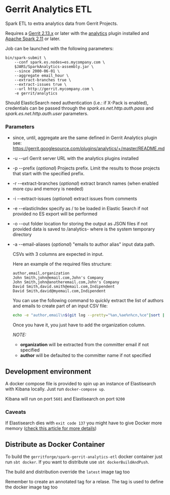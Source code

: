 # Gerrit Analytics ETL
Spark ETL to extra analytics data from Gerrit Projects.

Requires a [Gerrit 2.13.x](https://www.gerritcodereview.com/releases/README.md) or later
with the [analytics](https://gerrit.googlesource.com/plugins/analytics/)
plugin installed and [Apache Spark 2.11](https://spark.apache.org/downloads.html) or later.

Job can be launched with the following parameters:

```
bin/spark-submit \
    --conf spark.es.nodes=es.mycompany.com \
    $JARS/SparkAnalytics-assembly.jar \
    --since 2000-06-01 \
    --aggregate email_hour \
    --extract-branches true \
    --extract-issues true \
    --url http://gerrit.mycompany.com \
    -e gerrit/analytics
```

Should ElasticSearch need authentication (i.e.: if X-Pack is enabled), credentials can be
passed through the *spark.es.net.http.auth.pass* and *spark.es.net.http.auth.user* parameters.
### Parameters
- since, until, aggregate are the same defined in Gerrit Analytics plugin
    see: https://gerrit.googlesource.com/plugins/analytics/+/master/README.md
- -u --url Gerrit server URL with the analytics plugins installed
- -p --prefix (*optional*) Projects prefix. Limit the results to those projects that start with the specified prefix.
- -r --extract-branches (*optional*) extract branch names (when 
enabled more 
cpu and memory is needed)
- -i --extract-issues (*optional*) extract issues from comments
- -e --elasticIndex specify as <index>/<type> to be loaded in Elastic Search
    if not provided no ES export will be performed
- -o --out folder location for storing the output as JSON files
    if not provided data is saved to </tmp>/analytics-<NNNN> where </tmp> is
    the system temporary directory
- -a --email-aliases (*optional*) "emails to author alias" input data path.

  CSVs with 3 columns are expected in input.

  Here an example of the required files structure:
  ```csv
  author,email,organization
  John Smith,john@email.com,John's Company
  John Smith,john@anotheremail.com,John's Company
  David Smith,david.smith@email.com,Indipendent
  David Smith,david@myemail.com,Indipendent
  ```

  You can use the following command to quickly extract the list of authors and emails to create part of an input CSV file:
  ```bash
  echo -e "author,email\n$(git log --pretty="%an,%ae%n%cn,%ce"|sort |uniq )" > /tmp/my_aliases.csv
  ```
  Once you have it, you just have to add the organization column.

  *NOTE:*
  * **organization** will be extracted from the committer email if not specified
  * **author** will be defaulted to the committer name if not specified

## Development environment

A docker compose file is provided to spin up an instance of Elastisearch with Kibana locally.
Just run `docker-compose up`.

Kibana will run on port `5601` and Elastisearch on port `9200`

### Caveats

If Elastisearch dies with `exit code 137` you might have to give Docker more memory ([check this article for more details](https://github.com/moby/moby/issues/22211))

## Distribute as Docker Container

To build the `gerritforge/spark-gerrit-analytics-etl` docker container just run `sbt docker`. If you want to distribute
use `sbt dockerBuildAndPush`.

The build and distribution override the `latest` image tag too

Remember to create an annotated tag for a relase. The tag is used to define the docker image tag too